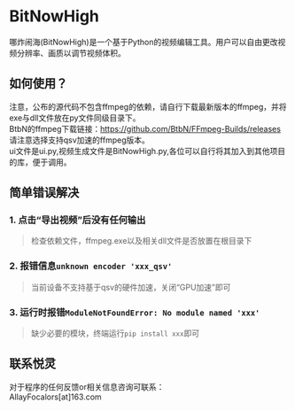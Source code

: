 # BitNowHigh
哪炸闹海(BitNowHigh)是一个基于Python的视频编辑工具。用户可以自由更改视频分辨率、画质以调节视频体积。

## 如何使用？
注意，公布的源代码不包含ffmpeg的依赖，请自行下载最新版本的ffmpeg，并将exe与dll文件放在py文件同级目录下。<br>
BtbN的ffmpeg下载链接：https://github.com/BtbN/FFmpeg-Builds/releases<br>
请注意选择支持qsv加速的ffmpeg版本。
<br>
ui文件是ui.py,视频生成文件是BitNowHigh.py,各位可以自行将其加入到其他项目的库，便于调用。

## 简单错误解决
### 1. 点击“导出视频”后没有任何输出
> 检查依赖文件，ffmpeg.exe以及相关dll文件是否放置在根目录下

### 2. 报错信息`unknown encoder 'xxx_qsv'`
> 当前设备不支持基于qsv的硬件加速，关闭“GPU加速”即可
 
### 3. 运行时报错`ModuleNotFoundError: No module named 'xxx'`
> 缺少必要的模块，终端运行`pip install xxx`即可
 


## 联系悦灵
对于程序的任何反馈or相关信息咨询可联系： <br>
AllayFocalors[at]163.com